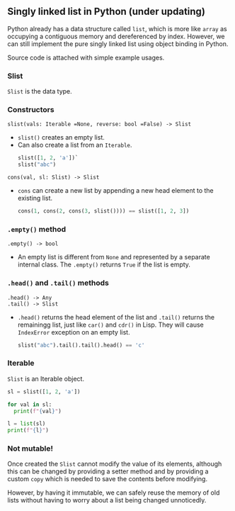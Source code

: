 ## Singly linked list in Python (under updating)

Python already has a data structure called `list`, which is more like `array` as occupying a contiguous memory and dereferenced by index. However, we can still implement the pure singly linked list using object binding in Python.

Source code is attached with simple example usages.

### Slist
`Slist` is the data type.

### Constructors
`slist(vals: Iterable =None, reverse: bool =False) -> Slist`
- `slist()` creates an empty list.
- Can also create a list from an `Iterable`.  
  ```Python
  slist([1, 2, 'a'])` 
  slist("abc")
  ```

`cons(val, sl: Slist) -> Slist`
- `cons` can create a new list by appending a new head element to the existing list.
  ```Python
  cons(1, cons(2, cons(3, slist()))) == slist([1, 2, 3])
  ```

### `.empty()` method
`.empty() -> bool`
- An empty list is different from `None` and represented by a separate internal class. The `.empty()` returns `True` if the list is empty.

### `.head()` and `.tail()` methods
`.head() -> Any`  
`.tail() -> Slist`
- `.head()` returns the head element of the list and `.tail()` returns the remainingg list, just like `car()` and `cdr()` in Lisp. They will cause `IndexError` exception on an empty list.
  ```Python
  slist("abc").tail().tail().head() == 'c'
  ```

### Iterable
`Slist` is an Iterable object.
```Python
sl = slist([1, 2, 'a'])

for val in sl:
  print(f"{val}")

l = list(sl)
print(f"{l}")
```

### Not mutable!
Once created the `Slist` cannot modify the value of its elements, although this can be changed by providing a setter method and by providing a custom `copy` which is needed to save the contents before modifying.

However, by having it immutable, we can safely reuse the memory of old lists without having to worry about a list being changed unnoticedly.

